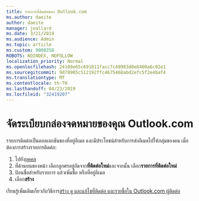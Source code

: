 ```yaml
---
title: รายการที่ติดต่อของ Outlook.com
ms.author: daeite
author: daeite
manager: joallard
ms.date: 3/21/2019
ms.audience: Admin
ms.topic: article
ms.custom: 9000258
ROBOTS: NOINDEX, NOFOLLOW
localization_priority: Normal
ms.openlocfilehash: 24109e65c691811facc7c49983d0e8400a6c02e1
ms.sourcegitcommit: 9d78905c512192ffc4675468abd2efc5f2e4baf4
ms.translationtype: MT
ms.contentlocale: th-TH
ms.lasthandoff: 04/23/2019
ms.locfileid: "32419207"
---
```

# <a name="organizing-your-outlookcom-mailbox"></a>จัดระเบียบกล่องจดหมายของคุณ Outlook.com

รายการติดต่อเป็นคอลเลกชันของที่อยู่อีเมล และมีประโยชน์สำหรับการส่งอีเมลไปให้กลุ่มของคน เมื่อต้องการสร้างรายการติดต่อ:

1. ไปยัง[บุคคล](https://outlook.live.com/people/)
1. ที่ด้านบนของหน้า เลือกลูกศรอยู่ถัดจาก**ที่ติดต่อใหม่**และจากนั้น เลือก**รายการที่ติดต่อใหม่**
1. ป้อนชื่อสำหรับรายการ แล้วเพิ่มชื่อ หรือที่อยู่อีเมล
1. เลือก**สร้าง**

เรียนรู้เพิ่มเติมเกี่ยวกับวิธีการ[สร้าง ดู และแก้ไขที่ติดต่อ และรายชื่อใน Outlook.com ผู้ติดต่อ](https://support.office.com/article/5b909158-036e-4820-92f7-2a27f57b9f01)